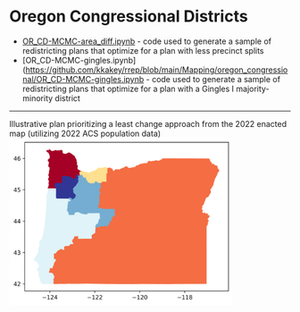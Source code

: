 # Oregon Congressional Districts

- [OR_CD-MCMC-area_diff.ipynb](https://github.com/kkakey/rrep/blob/main/Mapping/oregon_congressional/OR_CD-MCMC-area_diff.ipynb) - code used to generate a sample of redistricting plans that optimize for a plan with less precinct splits
- [OR_CD-MCMC-gingles.ipynb](https://github.com/kkakey/rrep/blob/main/Mapping/oregon_congressional/OR_CD-MCMC-gingles.ipynb - code used to generate a sample of redistricting plans that optimize for a plan with a Gingles I majority-minority district

************

Illustrative plan prioritizing a least change approach from the 2022 enacted map (utilizing 2022 ACS population data)
<img src="https://raw.githubusercontent.com/kkakey/rrep/refs/heads/main/Mapping/oregon_congressional/output_area_diff/plan1-11252.png" width="400" >